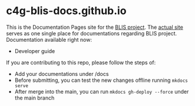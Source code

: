 # c4g-blis-docs.github.io

This is the Documentation Pages site for the [BLIS project](http://blis.cc.gatech.edu/). The [actual site](https://c4g-blis-docs.github.io/) serves as one single place for documentations regarding BLIS project. Documentation available right now:
- Developer guide

If you are contributing to this repo, please follow the steps of:
- Add your documentations under /docs
- Before submitting, you can test the new changes offline running `mkdocs serve`
- After merge into the main, you can run `mkdocs gh-deploy --force` under the main branch